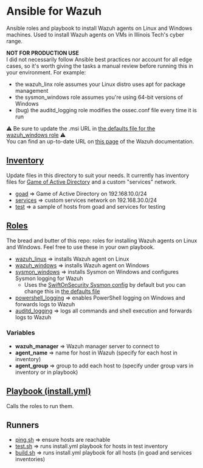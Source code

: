 # Ansible for Wazuh
Ansible roles and playbook to install Wazuh agents on Linux and Windows machines. Used to install Wazuh agents on VMs in Illinois Tech's cyber range.

**NOT FOR PRODUCTION USE**  
I did not necessarily follow Ansible best practices nor account for all edge cases, so it's worth giving the tasks a manual review before running this in your environment. For example:
- the wazuh_linx role assumes your Linux distro uses apt for package management
- the sysmon_windows role assumes you're using 64-bit versions of Windows
- (bug) the auditd_logging role modifies the ossec.conf file every time it is run

⚠️ Be sure to update the .msi URL in [the defaults file for the wazuh_windows role](roles/wazuh_windows/defaults/main.yml) ⚠️  
You can find an up-to-date URL on [this page](https://documentation.wazuh.com/current/installation-guide/wazuh-agent/wazuh-agent-package-windows.html) of the Wazuh documentation.

## [Inventory](inventory)
Update files in this directory to suit your needs. It currently has inventory files for [Game of Active Directory](https://orange-cyberdefense.github.io/GOAD/) and a custom "services" network.
- [goad](inventory/goad) ⇒ Game of Active Directory on 192.168.10.0/24
- [services](inventory/services) ⇒ custom services network on 192.168.30.0/24
- [test](inventory/test) ⇒ a sample of hosts from goad and services for testing

## [Roles](roles)
The bread and butter of this repo: roles for installing Wazuh agents on Linux and Windows. Feel free to use these in your own playbook.
- [wazuh_linux](roles/wazuh_linux) ⇒ installs Wazuh agent on Linux
- [wazuh_windows](roles/wazuh_windows) ⇒ installs Wazuh agent on Windows
- [sysmon_windows](roles/sysmon_windows) ⇒ installs Sysmon on Windows and configures Sysmon logging for Wazuh
  - Uses the [SwiftOnSecurity Sysmon config](https://github.com/SwiftOnSecurity/sysmon-config) by default but you can change this in [the defaults file](roles/sysmon_windows/defaults/main.yml)
- [powershell_logging](roles/powershell_logging) ⇒ enables PowerShell logging on Windows and forwards logs to Wazuh
- [auditd_logging](roles/auditd_logging) ⇒ logs all commands and shell execution and forwards logs to Wazuh
### Variables
- **wazuh_manager** ⇒ Wazuh manager server to connect to
- **agent_name** ⇒ name for host in Wazuh (specify for each host in inventory)
- **agent_group**  ⇒ group to add each host to (specify under group vars in inventory or in playbook)

## [Playbook (install.yml)](install.yml)
Calls the roles to run them.

## Runners
- [ping.sh](ping.sh) ⇒ ensure hosts are reachable
- [test.sh](test.sh) ⇒ runs install.yml playbook for hosts in test inventory
- [build.sh](build.sh) ⇒ runs install.yml playbook for all hosts (in goad and services inventories)
